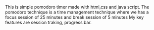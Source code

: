 This is simple pomodoro timer made with html,css and java script.
The pomodoro technique is a time management technique where we has a focus session of 25 minutes and break session of 5 minutes
My key  features are session traking, progress bar.
